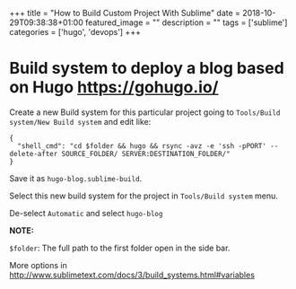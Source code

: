+++
title =  "How to Build Custom Project With Sublime"
date = 2018-10-29T09:38:38+01:00
featured_image = ""
description = ""
tags = ['sublime']
categories = ['hugo', 'devops']
+++

# Build system to deploy a blog based on Hugo https://gohugo.io/

Create a new Build system for this particular project going to `Tools/Build system/New Build system` and edit like:

    {
      "shell_cmd": "cd $folder && hugo && rsync -avz -e 'ssh -pPORT' --delete-after SOURCE_FOLDER/ SERVER:DESTINATION_FOLDER/"
    }

Save it as `hugo-blog.sublime-build`.

Select this new build system for the project in `Tools/Build system` menu.

De-select `Automatic` and select `hugo-blog`

**NOTE:**

`$folder`: The full path to the first folder open in the side bar.

More options in http://www.sublimetext.com/docs/3/build_systems.html#variables
